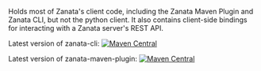 Holds most of Zanata's client code, including the Zanata Maven Plugin and Zanata CLI, but not the python client.
It also contains client-side bindings for interacting with a Zanata server's REST API.

Latest version of zanata-cli: [![Maven Central](https://maven-badges.herokuapp.com/maven-central/org.zanata/zanata-cli/badge.svg?style=plastic)](https://maven-badges.herokuapp.com/maven-central/org.zanata/zanata-cli)

Latest version of zanata-maven-plugin: [![Maven Central](https://maven-badges.herokuapp.com/maven-central/org.zanata/zanata-maven-plugin/badge.svg?style=plastic)](https://maven-badges.herokuapp.com/maven-central/org.zanata/zanata-maven-plugin)
